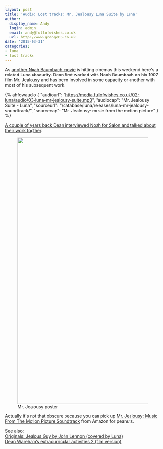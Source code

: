 ```yaml
---
layout: post
title: 'Audio: Lost tracks: Mr. Jealousy Luna Suite by Luna'
author:
  display_name: Andy
  login: admin
  email: andy@fullofwishes.co.uk
  url: http://www.grange85.co.uk
date: '2015-03-31'
categories:
- luna
- lost tracks
---
```

<p>As <a href="/2015/03/26/another-noah-baumbach-movie-another-dean-wareham-cameo/" title="Another Noah Baumbach movie… another Dean Wareham cameo">another Noah Baumbach movie</a> is hitting cinemas this weekend here's a related Luna obscurity. Dean first worked with Noah Baumbach on his 1997 film Mr. Jealousy and has been involved in some capacity or another with most of his subsequent work.</p>

 {% ahfowaudio {
  "audiourl": "https://media.fullofwishes.co.uk/02-luna/audio/03-luna-mr-jealousy-suite.mp3",
  "audiocap": "Mr. Jealousy Suite - Luna",
  "sourceurl": "/database/luna/releases/luna-mr-jealousy-soundtrack/",
  "sourcecap": "Mr. Jealousy: music from the motion picture"
  } %}
<p><a href="http://www.salon.com/2013/05/17/noah_baumbach_frances_ha_is_my_reinvention/">A couple of years back Dean interviewed Noah for Salon and talked about their work togther</a>.</p>
<p><figure class="caption aligncenter"><img src="https://media.fullofwishes.co.uk/02-luna/pictures/mr-jealousy-movie-poster-1997.jpg" width="580" height="864" class /><figcaption class="caption-text"> Mr. Jealousy poster</figcaption></figure>
<p>Actually it's not that obscure because you can pick up <a href="http://www.amazon.com/gp/product/B000007NH3/ref=as_li_tl?ie=UTF8&camp=1789&creative=390957&creativeASIN=B000007NH3&linkCode=as2&tag=aheadfullofwi-20&linkId=ME2QAJCG5MU7QFGS">Mr. Jealousy: Music From The Motion Picture Soundtrack</a> from Amazon for peanuts.</p>
<p>See also:<br />
<a href="/2013/11/13/originals-jealous-guy-by-john-lennon-covered-by-luna/" title="Originals: Jealous Guy by John Lennon (covered by Luna)">Originals: Jealous Guy by John Lennon (covered by Luna)</a><br />
<a href="/2012/04/13/dean-warehams-extracurricular-activities-2-film-version/" title="Dean Wareham’s extracurricular activities 2 (film version)">Dean Wareham’s extracurricular activities 2 (film version)</a></p>
